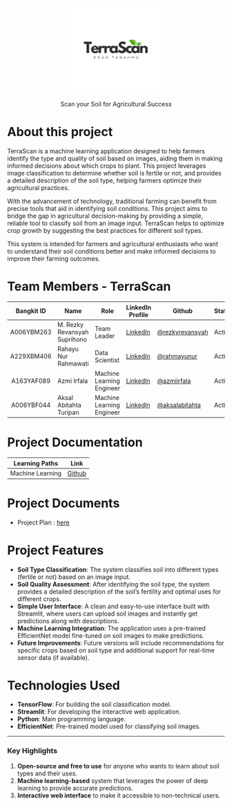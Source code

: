 <div align="center">
  <img src="https://github.com/Terra-Scan/.github/blob/main/assets/terrascan-logo.png" alt="Logo TerraScan" style="width: 40%;">
  <p>Scan your Soil for Agricultural Success</p>
</div>

# About this project
TerraScan is a machine learning application designed to help farmers identify the type and quality of soil based on images, aiding them in making informed decisions about which crops to plant. This project leverages image classification to determine whether soil is fertile or not, and provides a detailed description of the soil type, helping farmers optimize their agricultural practices.

With the advancement of technology, traditional farming can benefit from precise tools that aid in identifying soil conditions. This project aims to bridge the gap in agricultural decision-making by providing a simple, reliable tool to classify soil from an image input. TerraScan helps to optimize crop growth by suggesting the best practices for different soil types.

This system is intended for farmers and agricultural enthusiasts who want to understand their soil conditions better and make informed decisions to improve their farming outcomes.

# Team Members - TerraScan
<div align="center">

| Bangkit ID       | Name                          | Role                   | LinkedIn Profile                                   | Github                                | Status |
|:-----------------:|-------------------------------|------------------------|---------------------------------------------------|---------------------------------------|--------|
| A006YBM263       | M. Rezky Revansyah Suprihono   | Team Leader            | [LinkedIn](https://www.linkedin.com/in/rezkyrevansyah/) | [@rezkyrevansyah](https://github.com/rezkyrevansyah) | Active |
| A229XBM406       | Rahayu Nur Rahmawati           | Data Scientist         | [LinkedIn](https://www.linkedin.com/in/rahmayunur/) | [@rahmayunur](https://github.com/rahmayunur) | Active |
| A163YAF089       | Azmi Irfala                    | Machine Learning Engineer | [LinkedIn](https://www.linkedin.com/in/azmiirfala/) | [@azmiirfala](https://github.com/azmiirfala) | Active |
| A006YBF044       | Aksal Abitahta Turipan         | Machine Learning Engineer | [LinkedIn](https://www.linkedin.com/in/aksalabitahta/) | [@aksalabitahta](https://github.com/aksalabitahta) | Active |

</div>

# Project Documentation
|   Learning Paths   |                                Link                                |
| :----------------: | :----------------------------------------------------------------: |
| Machine Learning  | [Github](https://github.com/Terra-Scan) |

# Project Documents
- Project Plan : [here](https://docs.google.com/document/d/1MCYu9HrD_i9L738pOgVzo8nNSDJPDnic9v80S1BDOWE/edit?usp=sharing)

# Project Features
- **Soil Type Classification**: The system classifies soil into different types (fertile or not) based on an image input.
- **Soil Quality Assessment**: After identifying the soil type, the system provides a detailed description of the soil’s fertility and optimal uses for different crops.
- **Simple User Interface**: A clean and easy-to-use interface built with Streamlit, where users can upload soil images and instantly get predictions along with descriptions.
- **Machine Learning Integration**: The application uses a pre-trained EfficientNet model fine-tuned on soil images to make predictions.
- **Future Improvements**: Future versions will include recommendations for specific crops based on soil type and additional support for real-time sensor data (if available).

# Technologies Used
- **TensorFlow**: For building the soil classification model.
- **Streamlit**: For developing the interactive web application.
- **Python**: Main programming language.
- **EfficientNet**: Pre-trained model used for classifying soil images.

---

### Key Highlights
1. **Open-source and free to use** for anyone who wants to learn about soil types and their uses.
2. **Machine learning-based** system that leverages the power of deep learning to provide accurate predictions.
3. **Interactive web interface** to make it accessible to non-technical users.
